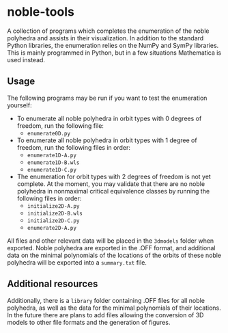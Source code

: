 # noble-tools
A collection of programs which completes the enumeration of the noble polyhedra and assists in their visualization. In addition to the standard Python libraries, the enumeration relies on the NumPy and SymPy libraries. This is mainly programmed in Python, but in a few situations Mathematica is used instead.

## Usage
The following programs may be run if you want to test the enumeration yourself:
* To enumerate all noble polyhedra in orbit types with 0 degrees of freedom, run the following file:
  * `enumerate0D.py`
* To enumerate all noble polyhedra in orbit types with 1 degree of freedom, run the following files in order:
  * `enumerate1D-A.py`
  * `enumerate1D-B.wls`
  * `enumerate1D-C.py`
* The enumeration for orbit types with 2 degrees of freedom is not yet complete. At the moment, you may validate that there are no noble polyhedra in nonmaximal critical equivalence classes by running the following files in order:
  * `initialize2D-A.py`
  * `initialize2D-B.wls`
  * `initialize2D-C.py`
  * `enumerate2D-A.py`

All files and other relevant data will be placed in the `3dmodels` folder when exported. Noble polyhedra are exported in the .OFF format, and additional data on the minimal polynomials of the locations of the orbits of these noble polyhedra will be exported into a `summary.txt` file.

## Additional resources
Additionally, there is a `library` folder containing .OFF files for all noble polyhedra, as well as the data for the minimal polynomials of their locations.
In the future there are plans to add files allowing the conversion of 3D models to other file formats and the generation of figures.
